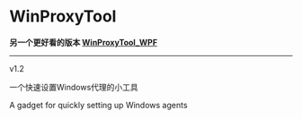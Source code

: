 # WinProxyTool

**另一个更好看的版本 [WinProxyTool_WPF](https://github.com/yinleren6/WinProxyTool_WPF)**

___

v1.2

一个快速设置Windows代理的小工具 

A gadget for quickly setting up Windows agents
